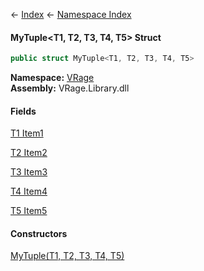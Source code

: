← [Index](Api-Index) ← [Namespace Index](Namespace-Index)

#### MyTuple&lt;T1, T2, T3, T4, T5&gt; Struct

```csharp
public struct MyTuple<T1, T2, T3, T4, T5>
```

**Namespace:** [VRage](VRage)  
**Assembly:** VRage.Library.dll

#### Fields

[T1 Item1](VRage.MyTuple`5.Item1)

> 

[T2 Item2](VRage.MyTuple`5.Item2)

> 

[T3 Item3](VRage.MyTuple`5.Item3)

> 

[T4 Item4](VRage.MyTuple`5.Item4)

> 

[T5 Item5](VRage.MyTuple`5.Item5)

> 

#### Constructors

[MyTuple(T1, T2, T3, T4, T5)](VRage.MyTuple`5..ctor)

> 

